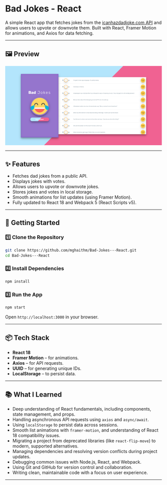 
# Bad Jokes - React

A simple React app that fetches jokes from the [icanhazdadjoke.com API](https://icanhazdadjoke.com/) and allows users to upvote or downvote them. Built with React, Framer Motion for animations, and Axios for data fetching.

---

## 🖼️ Preview
![Bad Jokes Preview](Preview.PNG)

---

## ✨ Features
- Fetches dad jokes from a public API.
- Displays jokes with votes.
- Allows users to upvote or downvote jokes.
- Stores jokes and votes in local storage.
- Smooth animations for list updates (using Framer Motion).
- Fully updated to React 18 and Webpack 5 (React Scripts v5).

---

## 🚀 Getting Started

### 1️⃣ Clone the Repository
```bash
git clone https://github.com/mghaithm/Bad-Jokes---React.git
cd Bad-Jokes---React
```

### 2️⃣ Install Dependencies
```bash
npm install
```

### 3️⃣ Run the App
```bash
npm start
```
Open `http://localhost:3000` in your browser.

---

## 📦 Tech Stack
- **React 18**
- **Framer Motion** – for animations.
- **Axios** – for API requests.
- **UUID** – for generating unique IDs.
- **LocalStorage** – to persist data.

---

## 📚 What I Learned
- Deep understanding of React fundamentals, including components, state management, and props.
- Handling asynchronous API requests using `axios` and `async/await`.
- Using `localStorage` to persist data across sessions.
- Smooth list animations with `framer-motion`, and understanding of React 18 compatibility issues.
- Migrating a project from deprecated libraries (like `react-flip-move`) to modern, supported alternatives.
- Managing dependencies and resolving version conflicts during project updates.
- Debugging common issues with Node.js, React, and Webpack.
- Using Git and GitHub for version control and collaboration.
- Writing clean, maintainable code with a focus on user experience.

---
